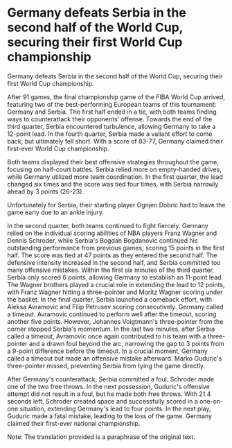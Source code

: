 #  Germany defeats Serbia in the second half of the World Cup, securing their first World Cup championship 
  Germany defeats Serbia in the second half of the World Cup, securing their first World Cup championship.

After 91 games, the final championship game of the FIBA World Cup arrived, featuring two of the best-performing European teams of this tournament: Germany and Serbia. The first half ended in a tie, with both teams finding ways to counterattack their opponents' offense. Towards the end of the third quarter, Serbia encountered turbulence, allowing Germany to take a 12-point lead. In the fourth quarter, Serbia made a valiant effort to come back, but ultimately fell short. With a score of 83-77, Germany claimed their first-ever World Cup championship.

Both teams displayed their best offensive strategies throughout the game, focusing on half-court battles. Serbia relied more on empty-handed drives, while Germany utilized more team coordination. In the first quarter, the lead changed six times and the score was tied four times, with Serbia narrowly ahead by 3 points (26-23).

Unfortunately for Serbia, their starting player Ognjen Dobric had to leave the game early due to an ankle injury.

In the second quarter, both teams continued to fight fiercely. Germany relied on the individual scoring abilities of NBA players Franz Wagner and Dennis Schroder, while Serbia's Bogdan Bogdanovic continued his outstanding performance from previous games, scoring 15 points in the first half. The score was tied at 47 points as they entered the second half. The defensive intensity increased in the second half, and Serbia committed too many offensive mistakes. Within the first six minutes of the third quarter, Serbia only scored 6 points, allowing Germany to establish an 11-point lead. The Wagner brothers played a crucial role in extending the lead to 12 points, with Franz Wagner hitting a three-pointer and Moritz Wagner scoring under the basket. In the final quarter, Serbia launched a comeback effort, with Aleksa Avramovic and Filip Petrusev scoring consecutively. Germany called a timeout. Avramovic continued to perform well after the timeout, scoring another five points. However, Johannes Voigtmann's three-pointer from the corner stopped Serbia's momentum. In the last two minutes, after Serbia called a timeout, Avramovic once again contributed to his team with a three-pointer and a drawn foul beyond the arc, narrowing the gap to 3 points from a 9-point difference before the timeout. In a crucial moment, Germany called a timeout but made an offensive mistake afterward. Marko Guduric's three-pointer missed, preventing Serbia from tying the game directly.

After Germany's counterattack, Serbia committed a foul. Schroder made one of the two free throws. In the next possession, Guduric's offensive attempt did not result in a foul, but he made both free throws. With 21.4 seconds left, Schroder created space and successfully scored in a one-on-one situation, extending Germany's lead to four points. In the next play, Guduric made a fatal mistake, leading to the loss of the game. Germany claimed their first-ever national championship.

Note: The translation provided is a paraphrase of the original text.